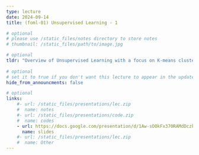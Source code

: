 ```yaml
---
type: lecture
date: 2024-09-14
title: (foml-01) Unsupervised Learning - 1

# optional
# please use /static_files/notes directory to store notes
# thumbnail: /static_files/path/to/image.jpg

# optional
tldr: "Overview of Unsupervised Learning with a focus on K-means clustering."
  
# optional
# set it to true if you don't want this lecture to appear in the updates section
hide_from_announcments: false

# optional
links: 
    #- url: /static_files/presentations/lec.zip
    #  name: notes
    #- url: /static_files/presentations/code.zip
    #  name: codes
    - url: https://docs.google.com/presentation/d/1Aw-sOOkFx370RAMdDczk6esH17jDK1NuOMqWWXcEALg/edit?usp=share_link
      name: slides
    #- url: /static_files/presentations/lec.zip
    #  name: Other
---
```

